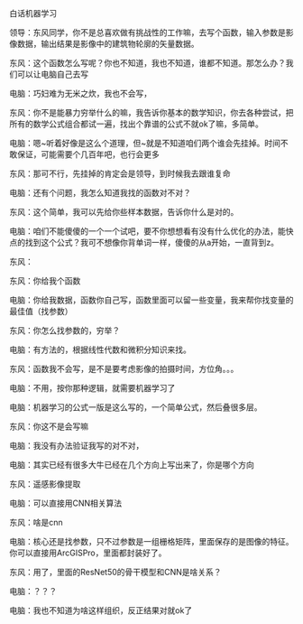 白话机器学习



领导：东风同学，你不是总喜欢做有挑战性的工作嘛，去写个函数，输入参数是影像数据，输出结果是影像中的建筑物轮廓的矢量数据。

东风：这个函数怎么写呢？你也不知道，我也不知道，谁都不知道。那怎么办？我们可以让电脑自己去写

电脑：巧妇难为无米之炊，我也不会写，

东风：你不是能暴力穷举什么的嘛，我告诉你基本的数学知识，你去各种尝试，把所有的数学公式组合都试一遍，找出个靠谱的公式不就ok了嘛，多简单。

电脑：嗯~听着好像是这么个道理，但~就是不知道咱们两个谁会先挂掉。时间不敢保证，可能需要个几百年吧，也行会更多

东风：那可不行，先挂掉的肯定会是领导，到时候我去跟谁复命

电脑：还有个问题，我怎么知道我找的函数对不对？

东风：这个简单，我可以先给你些样本数据，告诉你什么是对的。

电脑：咱们不能傻傻的一个一个试吧，要不你想想看有没有什么优化的办法，能快点的找到这个公式？我可不想像你背单词一样，傻傻的从a开始，一直背到z。

东风：







东风：你给我个函数

电脑：你给我数据，函数你自己写，函数里面可以留一些变量，我来帮你找变量的最佳值（找参数）

东风：你怎么找参数的，穷举？

电脑：有方法的，根据线性代数和微积分知识来找。

东风：函数我不会写，是不是要考虑影像的拍摄时间，方位角。。。

电脑：不用，按你那种逻辑，就需要机器学习了

电脑：机器学习的公式一版是这么写的，一个简单公式，然后叠很多层。

东风：你这不是会写嘛

电脑：我没有办法验证我写的对不对，

电脑：其实已经有很多大牛已经在几个方向上写出来了，你是哪个方向

东风：遥感影像提取

电脑：可以直接用CNN相关算法

东风：啥是cnn

电脑：核心还是找参数，只不过参数是一组栅格矩阵，里面保存的是图像的特征。你可以直接用ArcGISPro，里面都封装好了。

东风：用了，里面的ResNet50的骨干模型和CNN是啥关系？

电脑：？？？



电脑：我也不知道为啥这样组织，反正结果对就ok了

















